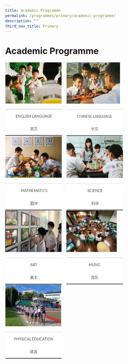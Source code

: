 ```yaml
---
title: Academic Programme
permalink: /programmes/primary/academic-programme/
description: ""
third_nav_title: Primary
---
```

# Academic Programme

<p><a href="/programmes/primary/academic-programme/english/">
<img src="/images/Academic%20Programme/Primary/English%20Language.jpg" style="width:183px;height:240px;margin-right:15px;" align="left">
</a></p>


<p><a href="/programmes/primary/academic-programme/chinese/">
<img src="/images/Academic%20Programme/Primary/Chinese%20Language.jpg" style="width:183px;height:240px;margin-right:15px;" align="left">
</a></p>


<p><a href="/programmes/primary/academic-programme/mathematics/">
<img src="/images/Academic%20Programme/Primary/Mathematics.jpg" style="width:183px;height:240px;margin-right:15px;" align="left">
</a></p>


<p><a href="/programmes/primary/academic-programme/science/">
<img src="/images/Academic%20Programme/Primary/Science.jpg" style="width:183px;height:240px;margin-right:15px;" align="left">
</a></p>

<br><br><br><br><br><br><br><br><br>

<p><a href="/programmes/primary/academic-programme/art/">
<img src="/images/Academic%20Programme/Primary/Art.jpg" style="width:183px;height:240px;margin-right:15px;" align="left">
</a></p>


<p><a href="/programmes/primary/academic-programme/music/">
<img src="/images/Academic%20Programme/Primary/Music.jpg" style="width:183px;height:240px;margin-right:15px;" align="left">
</a></p>

<p><a href="/programmes/primary/academic-programme/physical-education/">
<img src="/images/Academic%20Programme/Primary/Physical%20Education.jpg" style="width:183px;height:240px;margin-right:15px;" align="left">
</a></p>